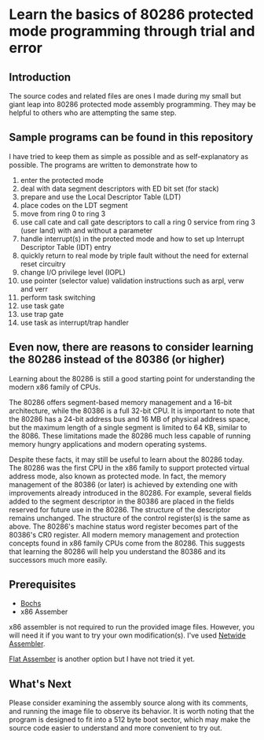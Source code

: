 # Learn the basics of 80286 protected mode programming through trial and error

## Introduction

The source codes and related files are ones I made during my small but giant leap into 80286 protected mode assembly programming. They may be helpful to others who are attempting the same step.

## Sample programs can be found in this repository

I have tried to keep them as simple as possible and as self-explanatory as possible. The programs are written to demonstrate how to 

1) enter the protected mode
2) deal with data segment descriptors with ED bit set (for stack)
3) prepare and use the Local Descriptor Table (LDT)
4) place codes on the LDT segment
5) move from ring 0 to ring 3
6) use call cate and call gate descriptors to call a ring 0 service from ring 3 (user land) with and without a parameter
7) handle interrupt(s) in the protected mode and how to set up Interrupt Descriptor Table (IDT) entry
8) quickly return to real mode by triple fault without the need for external reset circuitry
9) change I/O privilege level (IOPL)
10) use pointer (selector value) validation instructions such as arpl, verw and verr
11) perform task switching 
12) use task gate
13) use trap gate
14) use task as interrupt/trap handler

## Even now, there are reasons to consider learning the 80286 instead of the 80386 (or higher)

Learning about the 80286 is still a good starting point for understanding the modern x86 family of CPUs.

The 80286 offers segment-based memory management and a 16-bit architecture, while the 80386 is a full 32-bit CPU. It is important to note that the 80286 has a 24-bit address bus and 16 MB of physical address space, but the maximum length of a single segment is limited to 64 KB, similar to the 8086. These limitations made the 80286 much less capable of running memory hungry applications and modern operating systems.

Despite these facts, it may still be useful to learn about the 80286 today. The 80286 was the first CPU in the x86 family to support protected virtual address mode, also known as protected mode. In fact, the memory management of the 80386 (or later) is achieved by extending one with improvements already introduced in the 80286. For example, several fields added to the segment descriptor in the 80386 are placed in the fields reserved for future use in the 80286. The structure of the descriptor remains unchanged. The structure of the control register(s) is the same as above. The 80286's machine status word register becomes part of the 80386's CR0 register. All modern memory management and protection concepts found in x86 family CPUs come from the 80286. This suggests that learning the 80286 will help you understand the 80386 and its successors much more easily.

## Prerequisites

* [Bochs](https://bochs.sourceforge.io/)
* x86 Assember


x86 assembler is not required to run the provided image files. However, you will need it if you want to try your own modification(s).  I've used [Netwide Assembler](https://www.nasm.us/).

 [Flat Assember](https://flatassembler.net/) is another option but I have not tried it yet.

## What's Next

Please consider examining the assembly source along with its comments, and running the image file to observe its behavior. It is worth noting that the program is designed to fit into a 512 byte boot sector, which may make the source code easier to understand and more convenient to try out.

